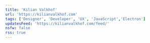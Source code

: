 ```yaml
---
title: 'Kilian Valkhof'
url: 'https://kilianvalkhof.com'
tags: ['Designer', 'Developer', 'UX', 'JavaScript','Electron']
updatesFeed: 'https://kilianvalkhof.com/feed/'
nsfw: false
rss: true
---
```

